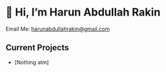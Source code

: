 # 👋 Hi, I’m Harun Abdullah Rakin

Email Me: [harunabdullahrakin@gmail.com](mailto:harunabdullahrakin@gmail.com)


## Current Projects
- [Nothing atm]



